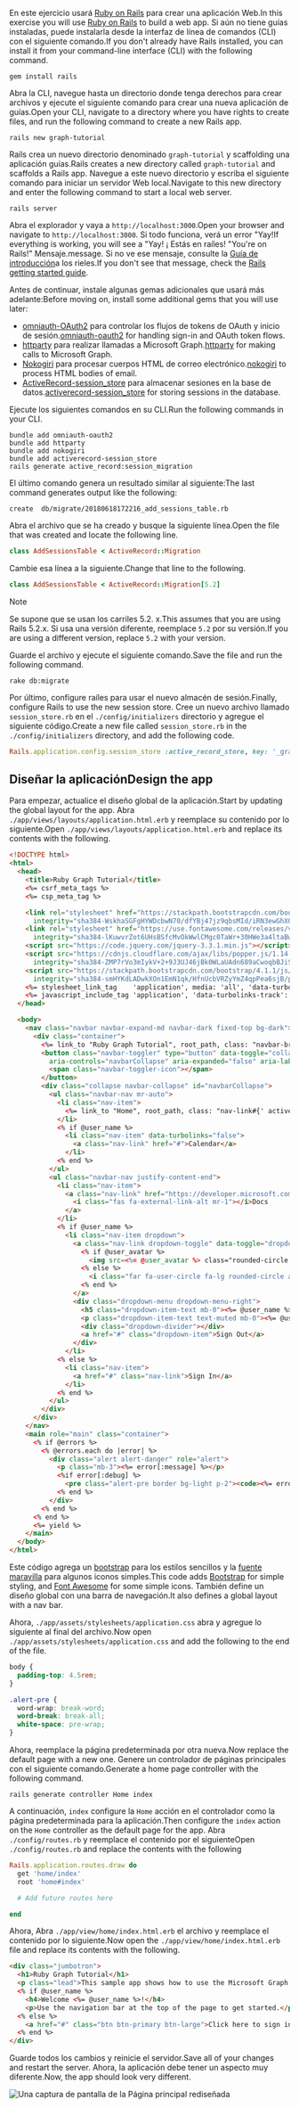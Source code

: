 <!-- markdownlint-disable MD002 MD041 -->

<span data-ttu-id="5a3c1-101">En este ejercicio usará [Ruby on Rails](https://rubyonrails.org/) para crear una aplicación Web.</span><span class="sxs-lookup"><span data-stu-id="5a3c1-101">In this exercise you will use [Ruby on Rails](https://rubyonrails.org/) to build a web app.</span></span> <span data-ttu-id="5a3c1-102">Si aún no tiene guías instaladas, puede instalarla desde la interfaz de línea de comandos (CLI) con el siguiente comando.</span><span class="sxs-lookup"><span data-stu-id="5a3c1-102">If you don't already have Rails installed, you can install it from your command-line interface (CLI) with the following command.</span></span>

```Shell
gem install rails
```

<span data-ttu-id="5a3c1-103">Abra la CLI, navegue hasta un directorio donde tenga derechos para crear archivos y ejecute el siguiente comando para crear una nueva aplicación de guías.</span><span class="sxs-lookup"><span data-stu-id="5a3c1-103">Open your CLI, navigate to a directory where you have rights to create files, and run the following command to create a new Rails app.</span></span>

```Shell
rails new graph-tutorial
```

<span data-ttu-id="5a3c1-104">Rails crea un nuevo directorio denominado `graph-tutorial` y scaffolding una aplicación guías.</span><span class="sxs-lookup"><span data-stu-id="5a3c1-104">Rails creates a new directory called `graph-tutorial` and scaffolds a Rails app.</span></span> <span data-ttu-id="5a3c1-105">Navegue a este nuevo directorio y escriba el siguiente comando para iniciar un servidor Web local.</span><span class="sxs-lookup"><span data-stu-id="5a3c1-105">Navigate to this new directory and enter the following command to start a local web server.</span></span>

```Shell
rails server
```

<span data-ttu-id="5a3c1-106">Abra el explorador y vaya a `http://localhost:3000`.</span><span class="sxs-lookup"><span data-stu-id="5a3c1-106">Open your browser and navigate to `http://localhost:3000`.</span></span> <span data-ttu-id="5a3c1-107">Si todo funciona, verá un error "Yay!</span><span class="sxs-lookup"><span data-stu-id="5a3c1-107">If everything is working, you will see a "Yay!</span></span> <span data-ttu-id="5a3c1-108">¡ Estás en raíles! "</span><span class="sxs-lookup"><span data-stu-id="5a3c1-108">You're on Rails!"</span></span> <span data-ttu-id="5a3c1-109">Mensaje.</span><span class="sxs-lookup"><span data-stu-id="5a3c1-109">message.</span></span> <span data-ttu-id="5a3c1-110">Si no ve ese mensaje, consulte la [Guía de introducción](http://guides.rubyonrails.org/)a los rieles.</span><span class="sxs-lookup"><span data-stu-id="5a3c1-110">If you don't see that message, check the [Rails getting started guide](http://guides.rubyonrails.org/).</span></span>

<span data-ttu-id="5a3c1-111">Antes de continuar, instale algunas gemas adicionales que usará más adelante:</span><span class="sxs-lookup"><span data-stu-id="5a3c1-111">Before moving on, install some additional gems that you will use later:</span></span>

- <span data-ttu-id="5a3c1-112">[omniauth-OAuth2](https://github.com/omniauth/omniauth-oauth2) para controlar los flujos de tokens de OAuth y inicio de sesión.</span><span class="sxs-lookup"><span data-stu-id="5a3c1-112">[omniauth-oauth2](https://github.com/omniauth/omniauth-oauth2) for handling sign-in and OAuth token flows.</span></span>
- <span data-ttu-id="5a3c1-113">[httparty](https://github.com/jnunemaker/httparty) para realizar llamadas a Microsoft Graph.</span><span class="sxs-lookup"><span data-stu-id="5a3c1-113">[httparty](https://github.com/jnunemaker/httparty) for making calls to Microsoft Graph.</span></span>
- <span data-ttu-id="5a3c1-114">[Nokogiri](https://github.com/sparklemotion/nokogiri) para procesar cuerpos HTML de correo electrónico.</span><span class="sxs-lookup"><span data-stu-id="5a3c1-114">[nokogiri](https://github.com/sparklemotion/nokogiri) to process HTML bodies of email.</span></span>
- <span data-ttu-id="5a3c1-115">[ActiveRecord-session_store](https://github.com/rails/activerecord-session_store) para almacenar sesiones en la base de datos.</span><span class="sxs-lookup"><span data-stu-id="5a3c1-115">[activerecord-session_store](https://github.com/rails/activerecord-session_store) for storing sessions in the database.</span></span>

<span data-ttu-id="5a3c1-116">Ejecute los siguientes comandos en su CLI.</span><span class="sxs-lookup"><span data-stu-id="5a3c1-116">Run the following commands in your CLI.</span></span>

```Shell
bundle add omniauth-oauth2
bundle add httparty
bundle add nokogiri
bundle add activerecord-session_store
rails generate active_record:session_migration
```

<span data-ttu-id="5a3c1-117">El último comando genera un resultado similar al siguiente:</span><span class="sxs-lookup"><span data-stu-id="5a3c1-117">The last command generates output like the following:</span></span>

```Shell
create  db/migrate/20180618172216_add_sessions_table.rb
```

<span data-ttu-id="5a3c1-118">Abra el archivo que se ha creado y busque la siguiente línea.</span><span class="sxs-lookup"><span data-stu-id="5a3c1-118">Open the file that was created and locate the following line.</span></span>

```ruby
class AddSessionsTable < ActiveRecord::Migration
```

<span data-ttu-id="5a3c1-119">Cambie esa línea a la siguiente.</span><span class="sxs-lookup"><span data-stu-id="5a3c1-119">Change that line to the following.</span></span>

```ruby
class AddSessionsTable < ActiveRecord::Migration[5.2]
```

> [!NOTE]
> <span data-ttu-id="5a3c1-120">Se supone que se usan los carriles 5.2. x.</span><span class="sxs-lookup"><span data-stu-id="5a3c1-120">This assumes that you are using Rails 5.2.x.</span></span> <span data-ttu-id="5a3c1-121">Si usa una versión diferente, reemplace `5.2` por su versión.</span><span class="sxs-lookup"><span data-stu-id="5a3c1-121">If you are using a different version, replace `5.2` with your version.</span></span>

<span data-ttu-id="5a3c1-122">Guarde el archivo y ejecute el siguiente comando.</span><span class="sxs-lookup"><span data-stu-id="5a3c1-122">Save the file and run the following command.</span></span>

```Shell
rake db:migrate
```

<span data-ttu-id="5a3c1-123">Por último, configure raíles para usar el nuevo almacén de sesión.</span><span class="sxs-lookup"><span data-stu-id="5a3c1-123">Finally, configure Rails to use the new session store.</span></span> <span data-ttu-id="5a3c1-124">Cree un nuevo archivo llamado `session_store.rb` en el `./config/initializers` directorio y agregue el siguiente código.</span><span class="sxs-lookup"><span data-stu-id="5a3c1-124">Create a new file called `session_store.rb` in the `./config/initializers` directory, and add the following code.</span></span>

```ruby
Rails.application.config.session_store :active_record_store, key: '_graph_app_session'
```

## <a name="design-the-app"></a><span data-ttu-id="5a3c1-125">Diseñar la aplicación</span><span class="sxs-lookup"><span data-stu-id="5a3c1-125">Design the app</span></span>

<span data-ttu-id="5a3c1-126">Para empezar, actualice el diseño global de la aplicación.</span><span class="sxs-lookup"><span data-stu-id="5a3c1-126">Start by updating the global layout for the app.</span></span> <span data-ttu-id="5a3c1-127">Abra `./app/views/layouts/application.html.erb` y reemplace su contenido por lo siguiente.</span><span class="sxs-lookup"><span data-stu-id="5a3c1-127">Open `./app/views/layouts/application.html.erb` and replace its contents with the following.</span></span>

```html
<!DOCTYPE html>
<html>
  <head>
    <title>Ruby Graph Tutorial</title>
    <%= csrf_meta_tags %>
    <%= csp_meta_tag %>

    <link rel="stylesheet" href="https://stackpath.bootstrapcdn.com/bootstrap/4.1.1/css/bootstrap.min.css"
      integrity="sha384-WskhaSGFgHYWDcbwN70/dfYBj47jz9qbsMId/iRN3ewGhXQFZCSftd1LZCfmhktB" crossorigin="anonymous">
    <link rel="stylesheet" href="https://use.fontawesome.com/releases/v5.1.0/css/all.css"
      integrity="sha384-lKuwvrZot6UHsBSfcMvOkWwlCMgc0TaWr+30HWe3a4ltaBwTZhyTEggF5tJv8tbt" crossorigin="anonymous">
    <script src="https://code.jquery.com/jquery-3.3.1.min.js"></script>
    <script src="https://cdnjs.cloudflare.com/ajax/libs/popper.js/1.14.3/umd/popper.min.js"
      integrity="sha384-ZMP7rVo3mIykV+2+9J3UJ46jBk0WLaUAdn689aCwoqbBJiSnjAK/l8WvCWPIPm49" crossorigin="anonymous"></script>
    <script src="https://stackpath.bootstrapcdn.com/bootstrap/4.1.1/js/bootstrap.min.js"
      integrity="sha384-smHYKdLADwkXOn1EmN1qk/HfnUcbVRZyYmZ4qpPea6sjB/pTJ0euyQp0Mk8ck+5T" crossorigin="anonymous"></script>
    <%= stylesheet_link_tag    'application', media: 'all', 'data-turbolinks-track': 'reload' %>
    <%= javascript_include_tag 'application', 'data-turbolinks-track': 'reload' %>
  </head>

  <body>
    <nav class="navbar navbar-expand-md navbar-dark fixed-top bg-dark">
      <div class="container">
        <%= link_to "Ruby Graph Tutorial", root_path, class: "navbar-brand" %>
        <button class="navbar-toggler" type="button" data-toggle="collapse" data-target="#navbarCollapse"
          aria-controls="navbarCollapse" aria-expanded="false" aria-label="Toggle navigation">
          <span class="navbar-toggler-icon"></span>
        </button>
        <div class="collapse navbar-collapse" id="navbarCollapse">
          <ul class="navbar-nav mr-auto">
            <li class="nav-item">
              <%= link_to "Home", root_path, class: "nav-link#{' active' if controller.controller_name == 'home'}" %>
            </li>
            <% if @user_name %>
              <li class="nav-item" data-turbolinks="false">
                <a class="nav-link" href="#">Calendar</a>
              </li>
            <% end %>
          </ul>
          <ul class="navbar-nav justify-content-end">
            <li class="nav-item">
              <a class="nav-link" href="https://developer.microsoft.com/graph/docs/concepts/overview" target="_blank">
                <i class="fas fa-external-link-alt mr-1"></i>Docs
              </a>
            </li>
            <% if @user_name %>
              <li class="nav-item dropdown">
                <a class="nav-link dropdown-toggle" data-toggle="dropdown" href="#" role="button" aria-haspopup="true" aria-expanded="false">
                  <% if @user_avatar %>
                    <img src=<%= @user_avatar %> class="rounded-circle align-self-center mr-2" style="width: 32px;">
                  <% else %>
                    <i class="far fa-user-circle fa-lg rounded-circle align-self-center mr-2" style="width: 32px;"></i>
                  <% end %>
                </a>
                <div class="dropdown-menu dropdown-menu-right">
                  <h5 class="dropdown-item-text mb-0"><%= @user_name %></h5>
                  <p class="dropdown-item-text text-muted mb-0"><%= @user_email %></p>
                  <div class="dropdown-divider"></div>
                  <a href="#" class="dropdown-item">Sign Out</a>
                </div>
              </li>
            <% else %>
              <li class="nav-item">
                <a href="#" class="nav-link">Sign In</a>
              </li>
            <% end %>
          </ul>
        </div>
      </div>
    </nav>
    <main role="main" class="container">
      <% if @errors %>
        <% @errors.each do |error| %>
          <div class="alert alert-danger" role="alert">
            <p class="mb-3"><%= error[:message] %></p>
            <%if error[:debug] %>
              <pre class="alert-pre border bg-light p-2"><code><%= error[:debug] %></code></pre>
            <% end %>
          </div>
        <% end %>
      <% end %>
      <%= yield %>
    </main>
  </body>
</html>
```

<span data-ttu-id="5a3c1-128">Este código agrega un [bootstrap](http://getbootstrap.com/) para los estilos sencillos y la [fuente maravilla](https://fontawesome.com/) para algunos iconos simples.</span><span class="sxs-lookup"><span data-stu-id="5a3c1-128">This code adds [Bootstrap](http://getbootstrap.com/) for simple styling, and [Font Awesome](https://fontawesome.com/) for some simple icons.</span></span> <span data-ttu-id="5a3c1-129">También define un diseño global con una barra de navegación.</span><span class="sxs-lookup"><span data-stu-id="5a3c1-129">It also defines a global layout with a nav bar.</span></span>

<span data-ttu-id="5a3c1-130">Ahora, `./app/assets/stylesheets/application.css` abra y agregue lo siguiente al final del archivo.</span><span class="sxs-lookup"><span data-stu-id="5a3c1-130">Now open `./app/assets/stylesheets/application.css` and add the following to the end of the file.</span></span>

```css
body {
  padding-top: 4.5rem;
}

.alert-pre {
  word-wrap: break-word;
  word-break: break-all;
  white-space: pre-wrap;
}
```

<span data-ttu-id="5a3c1-131">Ahora, reemplace la página predeterminada por otra nueva.</span><span class="sxs-lookup"><span data-stu-id="5a3c1-131">Now replace the default page with a new one.</span></span> <span data-ttu-id="5a3c1-132">Genere un controlador de páginas principales con el siguiente comando.</span><span class="sxs-lookup"><span data-stu-id="5a3c1-132">Generate a home page controller with the following command.</span></span>

```Shell
rails generate controller Home index
```

<span data-ttu-id="5a3c1-133">A continuación, `index` configure la `Home` acción en el controlador como la página predeterminada para la aplicación.</span><span class="sxs-lookup"><span data-stu-id="5a3c1-133">Then configure the `index` action on the `Home` controller as the default page for the app.</span></span> <span data-ttu-id="5a3c1-134">Abra `./config/routes.rb` y reemplace el contenido por el siguiente</span><span class="sxs-lookup"><span data-stu-id="5a3c1-134">Open `./config/routes.rb` and replace the contents with the following</span></span>

```ruby
Rails.application.routes.draw do
  get 'home/index'
  root 'home#index'

  # Add future routes here

end
```

<span data-ttu-id="5a3c1-135">Ahora, Abra `./app/view/home/index.html.erb` el archivo y reemplace el contenido por lo siguiente.</span><span class="sxs-lookup"><span data-stu-id="5a3c1-135">Now open the `./app/view/home/index.html.erb` file and replace its contents with the following.</span></span>

```html
<div class="jumbotron">
  <h1>Ruby Graph Tutorial</h1>
  <p class="lead">This sample app shows how to use the Microsoft Graph API to access Outlook and OneDrive data from Ruby</p>
  <% if @user_name %>
    <h4>Welcome <%= @user_name %>!</h4>
    <p>Use the navigation bar at the top of the page to get started.</p>
  <% else %>
    <a href="#" class="btn btn-primary btn-large">Click here to sign in</a>
  <% end %>
</div>
```

<span data-ttu-id="5a3c1-136">Guarde todos los cambios y reinicie el servidor.</span><span class="sxs-lookup"><span data-stu-id="5a3c1-136">Save all of your changes and restart the server.</span></span> <span data-ttu-id="5a3c1-137">Ahora, la aplicación debe tener un aspecto muy diferente.</span><span class="sxs-lookup"><span data-stu-id="5a3c1-137">Now, the app should look very different.</span></span>

![Una captura de pantalla de la Página principal rediseñada](./images/create-app-01.png)
